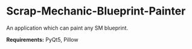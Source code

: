 # Scrap-Mechanic-Blueprint-Painter
An application which can paint any SM blueprint.

**Requirements:** PyQt5, Pillow
